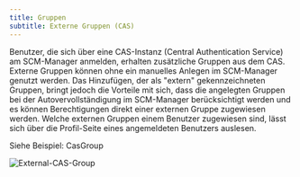 ```yaml
---
title: Gruppen
subtitle: Externe Gruppen (CAS)
---
```

Benutzer, die sich über eine CAS-Instanz (Central Authentication Service) am SCM-Manager anmelden, erhalten zusätzliche Gruppen aus dem CAS. Externe Gruppen können ohne ein manuelles Anlegen im SCM-Manager genutzt werden. Das Hinzufügen, der als "extern" gekennzeichneten Gruppen, bringt jedoch die Vorteile mit sich, dass die angelegten Gruppen bei der Autovervollständigung im SCM-Manager berücksichtigt werden und es können Berechtigungen direkt einer externen Gruppe zugewiesen werden. Welche externen Gruppen einem Benutzer zugewiesen sind, lässt sich über die Profil-Seite eines angemeldeten Benutzers auslesen.

Siehe Beispiel: CasGroup

![External-CAS-Group](assets/external-cas-group.png)
